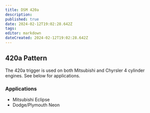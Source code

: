 ```yaml
---
title: DSM 420a
description: 
published: true
date: 2024-02-12T19:02:28.642Z
tags: 
editor: markdown
dateCreated: 2024-02-12T19:02:28.642Z
---
```


## 420a Pattern

The 420a trigger is used on both Mitsubishi and Chyrsler 4 cylinder engines. See below for applications.


### Applications

- Mitsubishi Eclipse
- Dodge/Plymouth Neon
